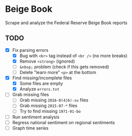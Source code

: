 # Beige Book
Scrape and analyze the Federal Reserve Beige Book reports

## TODO
- [x] Fix parsing errors
    - [x] Bug with `<br>` tag instead of `<br />` (no more breaks)
    - [x] Remove `<strong>` (ignored)
    - [ ] `&nbsp;` problem (check if this gets removed)
    - [ ] Delete "learn more" `<p>` at the bottom
- [x] Find missing/incomplete files
    - [x] Some files are empty
    - [x] Analyze `errors.txt`
- [ ] Grab missing files
    - [ ] Grab missing `2016-0(4|6)-su` files
    - [ ] Grab missing `2015-07-*` files
    - [ ] Try to find missing `1971-01-bo`
- [ ] Run sentiment analysis
- [ ] Regress national sentiment on regional sentiments
- [ ] Graph time series
